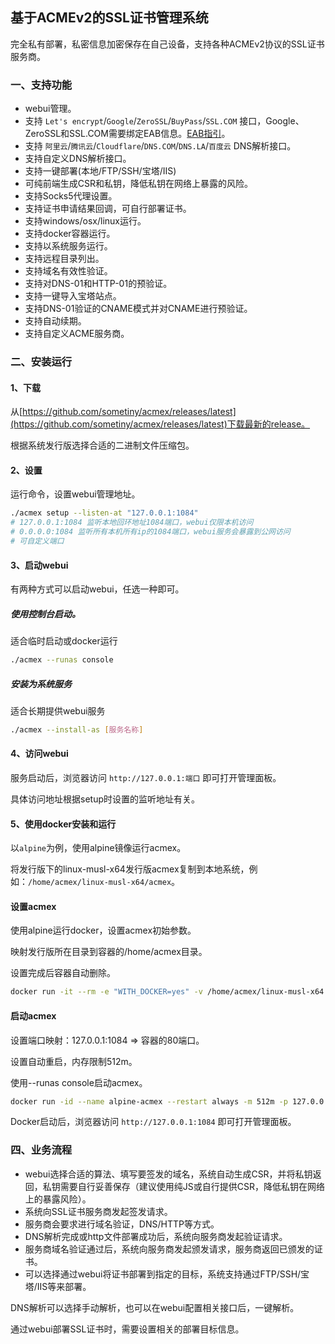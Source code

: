 ## 基于ACMEv2的SSL证书管理系统
完全私有部署，私密信息加密保存在自己设备，支持各种ACMEv2协议的SSL证书服务商。

### 一、支持功能
* webui管理。
* 支持 `Let's encrypt`/`Google`/`ZeroSSL`/`BuyPass`/`SSL.COM` 接口，Google、ZeroSSL和SSL.COM需要绑定EAB信息。[EAB指引](https://bkssl.com/document/acmev2-eab.html)。
* 支持 `阿里云`/`腾讯云`/`Cloudflare`/`DNS.COM`/`DNS.LA`/`百度云` DNS解析接口。
* 支持自定义DNS解析接口。
* 支持一键部署(本地/FTP/SSH/宝塔/IIS)
* 可纯前端生成CSR和私钥，降低私钥在网络上暴露的风险。
* 支持Socks5代理设置。
* 支持证书申请结果回调，可自行部署证书。
* 支持windows/osx/linux运行。
* 支持docker容器运行。
* 支持以系统服务运行。
* 支持远程目录列出。
* 支持域名有效性验证。
* 支持对DNS-01和HTTP-01的预验证。
* 支持一键导入宝塔站点。
* 支持DNS-01验证的CNAME模式并对CNAME进行预验证。
* 支持自动续期。
* 支持自定义ACME服务商。

### 二、安装运行

#### 1、下载
从[https://github.com/sometiny/acmex/releases/latest](https://github.com/sometiny/acmex/releases/latest)下载最新的release。

根据系统发行版选择合适的二进制文件压缩包。

#### 2、设置
运行命令，设置webui管理地址。

```bash
./acmex setup --listen-at "127.0.0.1:1084"
# 127.0.0.1:1084 监听本地回环地址1084端口，webui仅限本机访问
# 0.0.0.0:1084 监听所有本机所有ip的1084端口，webui服务会暴露到公网访问
# 可自定义端口
```

#### 3、启动webui
有两种方式可以启动webui，任选一种即可。
##### 使用控制台启动。
适合临时启动或docker运行
```bash
./acmex --runas console
```
##### 安装为系统服务
适合长期提供webui服务
```bash
./acmex --install-as [服务名称]
```

#### 4、访问webui
服务启动后，浏览器访问 `http://127.0.0.1:端口` 即可打开管理面板。

具体访问地址根据setup时设置的监听地址有关。

#### 5、使用docker安装和运行
以`alpine`为例，使用alpine镜像运行acmex。

将发行版下的linux-musl-x64发行版acmex复制到本地系统，例如：`/home/acmex/linux-musl-x64/acmex`。

#### 设置acmex
使用alpine运行docker，设置acmex初始参数。

映射发行版所在目录到容器的/home/acmex目录。

设置完成后容器自动删除。
```bash
docker run -it --rm -e "WITH_DOCKER=yes" -v /home/acmex/linux-musl-x64:/home/acmex alpine /home/acmex/acmex setup --listen-at 0.0.0.0:80
```

#### 启动acmex

设置端口映射：127.0.0.1:1084 => 容器的80端口。

设置自动重启，内存限制512m。

使用--runas console启动acmex。
```bash
docker run -id --name alpine-acmex --restart always -m 512m -p 127.0.0.1:1084:80 -v /home/acmex/linux-musl-x64:/home/acmex alpine /home/acmex/acmex --runas console
```
Docker启动后，浏览器访问 `http://127.0.0.1:1084` 即可打开管理面板。


### 四、业务流程
* webui选择合适的算法、填写要签发的域名，系统自动生成CSR，并将私钥返回，私钥需要自行妥善保存（建议使用纯JS或自行提供CSR，降低私钥在网络上的暴露风险）。
* 系统向SSL证书服务商发起签发请求。
* 服务商会要求进行域名验证，DNS/HTTP等方式。
* DNS解析完成或http文件部署成功后，系统向服务商发起验证请求。
* 服务商域名验证通过后，系统向服务商发起颁发请求，服务商返回已颁发的证书。
* 可以选择通过webui将证书部署到指定的目标，系统支持通过FTP/SSH/宝塔/IIS等来部署。


DNS解析可以选择手动解析，也可以在webui配置相关接口后，一键解析。

通过webui部署SSL证书时，需要设置相关的部署目标信息。